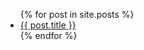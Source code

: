 
<ul>
  {% for post in site.posts %}
    <li>
      <a href="/_posts{{ post.url }}">{{ post.title }}</a>
    </li>
  {% endfor %}
</ul>
